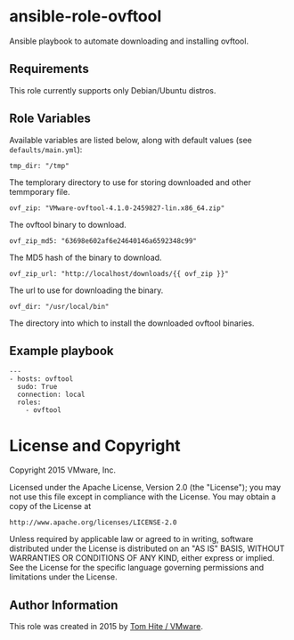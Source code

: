 # ansible-role-ovftool

Ansible playbook to automate downloading and installing ovftool.

## Requirements

This role currently supports only Debian/Ubuntu distros.

## Role Variables

Available variables are listed below, along with default values (see `defaults/main.yml`):

    tmp_dir: "/tmp"

The templorary directory to use for storing downloaded and other temmporary file.


    ovf_zip: "VMware-ovftool-4.1.0-2459827-lin.x86_64.zip"

The ovftool binary to download.

    ovf_zip_md5: "63698e602af6e24640146a6592348c99"

The MD5 hash of the binary to download.

    ovf_zip_url: "http://localhost/downloads/{{ ovf_zip }}"

The url to use for downloading the binary.

    ovf_dir: "/usr/local/bin"

The directory into which to install the downloaded ovftool binaries.

## Example playbook

```
---
- hosts: ovftool
  sudo: True
  connection: local
  roles:
    - ovftool
```

# License and Copyright
 
Copyright 2015 VMware, Inc.

Licensed under the Apache License, Version 2.0 (the "License");
you may not use this file except in compliance with the License.
You may obtain a copy of the License at

    http://www.apache.org/licenses/LICENSE-2.0

Unless required by applicable law or agreed to in writing, software
distributed under the License is distributed on an "AS IS" BASIS,
WITHOUT WARRANTIES OR CONDITIONS OF ANY KIND, either express or implied.
See the License for the specific language governing permissions and
limitations under the License.

## Author Information

This role was created in 2015 by [Tom Hite / VMware](http://www.vmware.com/).
